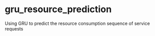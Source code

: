 # gru_resource_prediction
Using GRU to predict the resource consumption sequence of service requests
